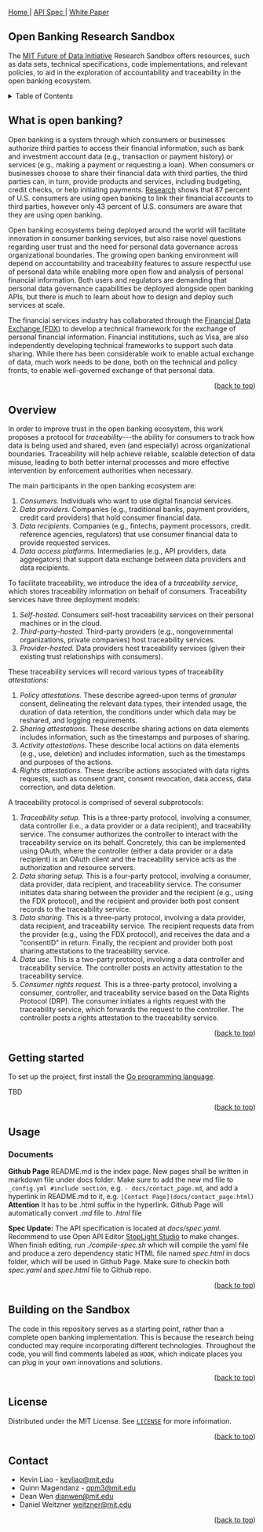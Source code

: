 <a name="readme-top"></a>
<a href="https://mit-future-of-data-initiative.github.io/otrace-service/"> Home </a> |
<a href="./docs/spec.html"> API Spec </a>  |
<a href="https://futureofdata.mit.edu/tr/2023/fod-account-trace-20230418.pdf"> White Paper </a>

## Open Banking Research Sandbox
The [MIT Future of Data Initiative](https://futureofdata.mit.edu) Research Sandbox offers resources, such as
data sets, technical specifications, code implementations, and relevant
policies, to aid in the exploration of accountability and traceability in the
open banking ecosystem.

<details>
  <summary>Table of Contents</summary>
  <ol>
    <li><a href="#what-is-open-banking">What is open banking?</a></li>
    <li><a href="#overview">Overview</a></li>
    <li><a href="#getting-started">Getting started</a></li>
    <li><a href="#usage">Usage</a></li>
    <li><a href="#building-on-the-sandbox">Building on the Sandbox</a></li>
    <li><a href="#license">License</a></li>
    <li><a href="#contact">Contact</a></li>
  </ol>
</details>

## What is open banking?

Open banking is a system through which consumers or businesses authorize third
parties to access their financial information, such as bank and investment
account data (e.g., transaction or payment history) or services (e.g., making a
payment or requesting a loan). When consumers or businesses choose to share
their financial data with third parties, the third parties can, in turn, provide
products and services, including budgeting, credit checks, or help initiating
payments. [Research](https://navigate.visa.com/na/money-movement/unlocking-the-opportunities-of-open-banking/)
shows that 87 percent of U.S. consumers are using open banking to link their
financial accounts to third parties, however only 43 percent of U.S. consumers
are aware that they are using open banking.

Open banking ecosystems being deployed around the world will facilitate
innovation in consumer banking services, but also raise novel questions
regarding user trust and the need for personal data governance across
organizational boundaries. The growing open banking environment will depend on
accountability and traceability features to assure respectful use of personal
data while enabling more open flow and analysis of personal financial
information. Both users and regulators are demanding that personal data
governance capabilities be deployed alongside open banking APIs, but there is
much to learn about how to design and deploy such services at scale.

The financial services industry has collaborated through the [Financial Data
Exchange (FDX)](https://financialdataexchange.org/) to develop a technical
framework for the exchange of personal financial information. Financial
institutions, such as Visa, are also independently developing technical
frameworks to support such data sharing. While there has been considerable work
to enable actual exchange of data, much work needs to be done, both on the
technical and policy fronts, to enable well-governed exchange of that personal
data.

<p align="right">(<a href="#readme-top">back to top</a>)</p>

## Overview

In order to improve trust in the open banking ecosystem, this work proposes a
protocol for *traceability*---the ability for consumers to track how data
is being used and shared, even (and especially) across organizational
boundaries. Traceability will help achieve reliable, scalable detection of data
misuse, leading to both better internal processes and more effective
intervention by enforcement authorities when necessary.

The main participants in the open banking ecosystem are:  

1. *Consumers.* Individuals who want to use digital financial services.  
2. *Data providers.* Companies (e.g., traditional banks, payment providers, credit card providers) that hold consumer financial data.  
3. *Data recipients.* Companies (e.g., fintechs, payment processors, credit. reference agencies, regulators) that use consumer financial data to provide requested services.
4. *Data access platforms.* Intermediaries (e.g., API providers, data
   aggregators) that support data exchange between data providers and data
   recipients.

To facilitate traceability, we introduce the idea of a *traceability
service*, which stores traceability information on behalf of
consumers. Traceability services have three deployment models:

1. *Self-hosted.* Consumers self-host traceability services on their personal
   machines or in the cloud.
2. *Third-party-hosted.* Third-party providers (e.g., nongovernmental
   organizations, private companies) host traceability services.
3. *Provider-hosted.* Data providers host traceability services (given their
   existing trust relationships with consumers).

These traceability services will record various types of traceability *attestations*:

1. *Policy attestations.* These describe agreed-upon terms of *granular*
   consent, delineating the relevant data types, their intended usage, the
   duration of data retention, the conditions under which data may be reshared,
   and logging requirements.
2. *Sharing attestations.* These describe sharing actions on data elements
   includes information, such as the timestamps and purposes of sharing.
3. *Activity attestations.* These describe local actions on data elements (e.g.,
   use, deletion) and includes information, such as the timestamps and purposes
   of the actions.
4. *Rights attestations.* These describe actions associated with data rights
   requests, such as consent grant, consent revocation, data access, data
   correction, and data deletion.
   
A traceability protocol is comprised of several subprotocols:

1. *Traceability setup.* This is a three-party protocol, involving a consumer,
    data controller (i.e., a data provider or a data recipient), and
    traceability service. The consumer authorizes the controller to interact
    with the traceability service on its behalf. Concretely, this can be
    implemented using OAuth, where the controller (either a data provider or a
    data recipient) is an OAuth client and the traceability service acts as the
    authorization and resource servers.
2. *Data sharing setup.* This is a four-party protocol, involving a consumer,
	data provider, data recipient, and traceability service. The consumer
	initiates data sharing between the provider and the recipient (e.g., using
	the FDX protocol), and the recipient and provider both post consent records
	to the traceability service.
3. *Data sharing.* This is a three-party protocol, involving a data provider,
   data recipient, and traceability service. The recipient requests data from the
   provider (e.g., using the FDX protocol), and receives the data and a "consentID"
   in return. Finally, the recipient and provider both post sharing attestations to
   the traceability service.
4. *Data use.* This is a two-party protocol, involving a data controller and
   traceability service. The controller posts an activity attestation to the
   traceability service.
5. *Consumer rights request.* This is a three-party protocol, involving a
   consumer, controller, and traceability service based on the Data Rights
   Protocol (DRP). The consumer initiates a rights request with the traceability
   service, which forwards the request to the controller. The controller posts a
   rights attestation to the traceability service.

<p align="right">(<a href="#readme-top">back to top</a>)</p>

## Getting started

To set up the project, first install the [Go programming
language](https://go.dev/doc/install).

TBD

<p align="right">(<a href="#readme-top">back to top</a>)</p>

## Usage

### Documents
**Github Page** README.md is the index page. New pages shall be written in markdown file under docs folder. Make sure to add the new md file to `_config.yml #include section`, e.g. `- docs/contact_page.md`, and add a hyperlink in README.md to it, e.g. `[Contact Page](docs/contact_page.html)` **Attention** It has to be .html suffix in the hyperlink. Github Page will automatically convert *.md* file to *.html* file

**Spec Update:** The API specification is located at *docs/spec.yaml*. Recommend to use Open API Editor [StopLight Studio](https://github.com/stoplightio/studio/releases) to make changes. When finish editing, run *./compile-spec.sh* which will compile the yaml file and produce a zero dependency static HTML file named *spec.html* in docs folder, which will be used in Github Page. Make sure to checkin both *spec.yaml* and *spec.html* file to Github repo.

<p align="right">(<a href="#readme-top">back to top</a>)</p>

## Building on the Sandbox

The code in this repository serves as a starting point, rather than a complete
open banking implementation. This is because the research being conducted may
require incorporating different technologies. Throughout the code, you will find
comments labeled as `HOOK`, which indicate places you can plug in your own
innovations and solutions.

<p align="right">(<a href="#readme-top">back to top</a>)</p>

## License

Distributed under the MIT License. See [`LICENSE`](/LICENSE) for more
information.

<p align="right">(<a href="#readme-top">back to top</a>)</p>

## Contact

- Kevin Liao - kevliao@mit.edu
- Quinn Magendanz - qpm3@mit.edu
- Dean Wen dianwen@mit.edu
- Daniel Weitzner weitzner@mit.edu

<p align="right">(<a href="#readme-top">back to top</a>)</p>
